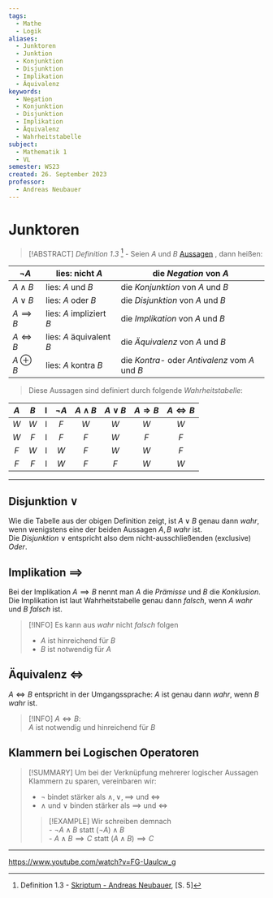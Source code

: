 ```yaml
---
tags:
  - Mathe
  - Logik
aliases:
  - Junktoren
  - Junktion
  - Konjunktion
  - Disjunktion
  - Implikation
  - Äquivalenz
keywords:
  - Negation
  - Konjunktion
  - Disjunktion
  - Implikation
  - Äquivalenz
  - Wahrheitstabelle
subject:
  - Mathematik 1
  - VL
semester: WS23
created: 26. September 2023
professor:
  - Andreas Neubauer
---
```

 

# Junktoren

> [!ABSTRACT] *Definition 1.3* [^1] - Seien $A$ und $B$ [Aussagen](Logik/Aussagenlogik.md) , dann heißen: 

| $\neg A$      | lies: nicht $A$          | die *Negation* von $A$            |
| ------------- | ------------------------ | --------------------------------- |
| $A\wedge B$   | lies: $A$ und $B$        | die *Konjunktion* von $A$ und $B$ |
| $A\vee B$     | lies: $A$ oder $B$       | die *Disjunktion* von $A$ und $B$ |
| $A\implies B$ | lies: $A$ impliziert $B$ | die *Implikation* von $A$ und $B$ |
| $A\iff B$     | lies: $A$ äquivalent $B$ | die *Äquivalenz* von $A$ und $B$  |
| $A\oplus B$   | lies: $A$ kontra $B$     | die *Kontra-* oder *Antivalenz* vom $A$ und $B$                                   |

> Diese Aussagen sind definiert durch folgende *Wahrheitstabelle*:

| $A$ | $B$ |  I  | $\neg A$ | $A\wedge B$ | $A\vee B$ | $A\Rightarrow B$ | $A\Leftrightarrow B$ |
|:---:|:---:|:---:|:--------:|:-----------:|:---------:|:----------------:|:--------------------:|
| $W$ | $W$ |  I  |   $F$    |     $W$     |    $W$    |       $W$        |         $W$          |
| $W$ | $F$ |  I  |   $F$    |     $F$     |    $W$    |       $F$        |         $F$          |
| $F$ | $W$ |  I  |   $W$    |     $F$     |    $W$    |       $W$        |         $F$          |
| $F$ | $F$ |  I  |   $W$    |     $F$     |    $F$    |       $W$        |         $W$          |

---

## Disjunktion $\vee$

Wie die Tabelle aus der obigen Definition zeigt, ist $A \vee B$ genau dann *wahr*, wenn wenigstens eine der beiden Aussagen $A,B$ *wahr* ist.  
Die *Disjunktion* $\vee$ entspricht also dem nicht-ausschließenden (exclusive) *Oder*.

## Implikation $\implies$

Bei der Implikation $A\implies B$ nennt man $A$ die *Prämisse* und $B$ die *Konklusion*.  
Die Implikation ist laut Wahrheitstabelle genau dann *falsch*, wenn $A$ *wahr* und $B$ *falsch* ist.

> [!INFO] Es kann aus *wahr* nicht *falsch* folgen
> - $A$ ist hinreichend für $B$
> - $B$ ist notwendig für $A$

## Äquivalenz $\iff$

$A \iff B$ entspricht in der Umgangssprache: $A$ ist genau dann *wahr*, wenn $B$ *wahr* ist.

> [!INFO] $A\iff B$:  
> $A$ ist notwendig und hinreichend für $B$

## Klammern bei Logischen Operatoren

> [!SUMMARY] Um bei der Verknüpfung mehrerer logischer Aussagen Klammern zu sparen, vereinbaren wir:
> - $\neg$ bindet stärker als $\wedge, \vee,\implies$ und $\iff$
> - $\wedge$ und $\vee$ binden stärker als $\implies$ und $\iff$
>
> > [!EXAMPLE] Wir schreiben demnach  
> > 		- $\neg A\wedge B$ statt $(\neg A)\wedge B$  
> > 		- $A\wedge B\implies C$ statt $(A\wedge B)\implies C$

---

https://www.youtube.com/watch?v=FG-Uaulcw_g

[^1]: Definition 1.3 - [Skriptum - Andreas Neubauer](../xEDU/Mathe1/mathematik.pdf), [S. 5]